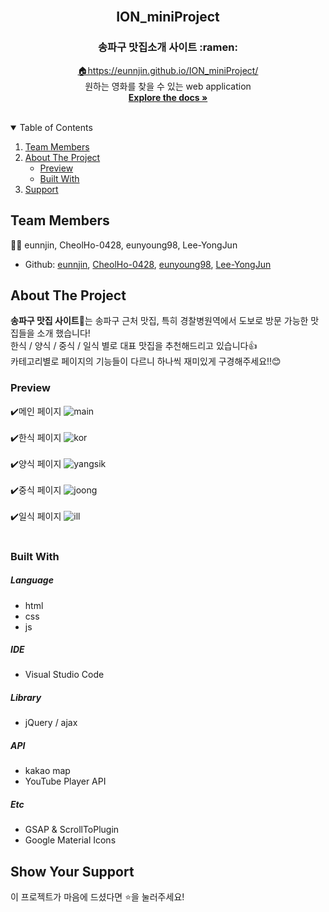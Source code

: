 
<!-- PROJECT LOGO -->
<br />
<p align="center">

  <h2 align="center">ION_miniProject</h2>
  <h3 align="center">송파구 맛집소개 사이트 :ramen:</h3> 

  <p align="center">
    <a href="https://eunnjin.github.io/ION_miniProject/">🏠https://eunnjin.github.io/ION_miniProject/</a>
    <br />
    원하는 영화를 찾을 수 있는 web application
    <br />
    <a href="https://github.com/eunnjin/ION_miniProject">
        <strong>Explore the docs »</strong>
    </a>
    <br />
    <br />
  </p>
</p>

<!-- TABLE OF CONTENTS -->
<details open="open">
  <summary>Table of Contents</summary>
  <ol>
    <li>
        <a href="#team-members">Team Members</a>
    </li>
    <li>
      <a href="#about-the-project">About The Project</a>
      <ul>
        <li><a href="#preview">Preview</a></li>
        <li><a href="#Built-With">Built With</a></li>
      </ul>
    </li>
    <li><a href="#show-your-support">Support</a></li>
  </ol>
</details>

<!-- ABOUT THE Team -->

## Team Members

👩‍💻 eunnjin, CheolHo-0428, eunyoung98, Lee-YongJun

-   Github: [eunnjin](https://github.com/eunnjin), [CheolHo-0428](https://github.com/CheolHo-0428), [eunyoung98](https://github.com/eunyoung98), [Lee-YongJun](https://github.com/Lee-YongJun)

<!-- ABOUT THE PROJECT -->

## About The Project

<strong>송파구 맛집 사이트:bento:</strong>는 송파구 근처 맛집, 특히 경찰병원역에서 도보로 방문 가능한 맛집들을 소개 했습니다! <br>
한식 / 양식 / 중식 / 일식 별로 대표 맛집을 추천해드리고 있습니다:thumbsup: <br>
카테고리별로 페이지의 기능들이 다르니 하나씩 재미있게 구경해주세요!!:blush:


### Preview

:heavy_check_mark:메인 페이지
![main](https://user-images.githubusercontent.com/71173591/134480156-3a137af5-89e7-4e4a-ad6c-e531d4c22eef.png) <br><br>
:heavy_check_mark:한식 페이지
![kor](https://user-images.githubusercontent.com/71173591/134603003-7d699e26-1f95-4a17-a614-c5d101050124.jpg)<br><br>
:heavy_check_mark:양식 페이지
![yangsik](https://user-images.githubusercontent.com/71173591/134602679-06eac3ee-a6f2-4d26-82f6-afe782ca17f9.jpg)<br><br>
:heavy_check_mark:중식 페이지
![joong](https://user-images.githubusercontent.com/71173591/134606737-ab944561-eeae-464a-95a5-ea25e3ea09cf.jpg)<br><br>
:heavy_check_mark:일식 페이지
![ill](https://user-images.githubusercontent.com/71173591/134606924-2fc3f04b-0a16-4a68-8103-d28480e121f6.jpg)<br><br>


### Built With


##### Language

-   html
-   css
-   js

##### IDE

-   Visual Studio Code


##### Library

-   jQuery / ajax

##### API

-   kakao map
-   YouTube Player API

##### Etc

-   GSAP & ScrollToPlugin
-   Google Material Icons

<!-- Support -->

## Show Your Support

이 프로젝트가 마음에 드셨다면 ⭐️을 눌러주세요!
